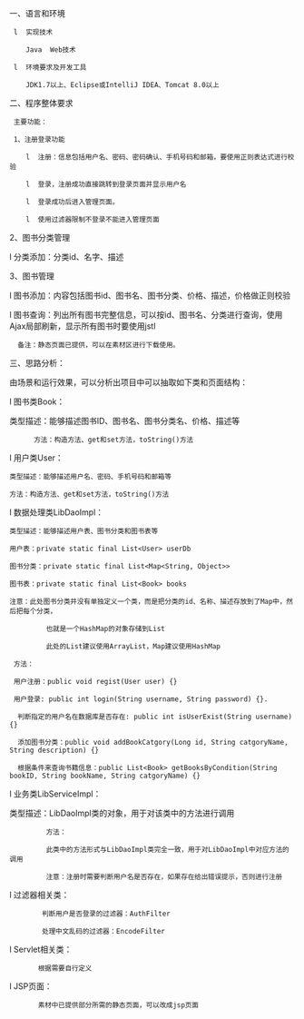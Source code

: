 一、语言和环境

     l  实现技术

        Java  Web技术

     l  环境要求及开发工具

        JDK1.7以上、Eclipse或IntelliJ IDEA、Tomcat 8.0以上

二、程序整体要求

     主要功能：

     1、注册登录功能

        l  注册：信息包括用户名、密码、密码确认、手机号码和邮箱，要使用正则表达式进行校验

        l  登录，注册成功直接跳转到登录页面并显示用户名

        l  登录成功后进入管理页面。 

        l  使用过滤器限制不登录不能进入管理页面

2、图书分类管理

  l  分类添加：分类id、名字、描述

3、图书管理

  l  图书添加：内容包括图书id、图书名、图书分类、价格、描述，价格做正则校验

  l  图书查询：列出所有图书完整信息，可以按id、图书名、分类进行查询，使用Ajax局部刷新，显示所有图书时要使用jstl

      备注：静态页面已提供，可以在素材区进行下载使用。


三、思路分析：

由场景和运行效果，可以分析出项目中可以抽取如下类和页面结构：

l  图书类Book：

   类型描述：能够描述图书ID、图书名、图书分类名、价格、描述等

          方法：构造方法、get和set方法，toString()方法

l  用户类User：

    类型描述：能够描述用户名、密码、手机号码和邮箱等

    方法：构造方法、get和set方法，toString()方法

l  数据处理类LibDaoImpl：

    类型描述：能够描述用户表、图书分类和图书表等

    用户表：private static final List<User> userDb

    图书分类：private static final List<Map<String, Object>> 

    图书表：private static final List<Book> books

    注意：此处图书分类并没有单独定义一个类，而是把分类的id、名称、描述存放到了Map中，然后把每个分类，

             也就是一个HashMap的对象存储到List

             此处的List建议使用ArrayList，Map建议使用HashMap

     方法：

     用户注册：public void regist(User user) {}

     用户登录: public int login(String username, String password) {}.

      判断指定的用户名在数据库是否存在: public int isUserExist(String username) {}

      添加图书分类：public void addBookCatgory(Long id, String catgoryName, String description) {}

      根据条件来查询书籍信息：public List<Book> getBooksByCondition(String bookID, String bookName, String catgoryName) {}

l  业务类LibServiceImpl：

类型描述：LibDaoImpl类的对象，用于对该类中的方法进行调用


             方法：

             此类中的方法形式与LibDaoImpl类完全一致，用于对LibDaoImpl中对应方法的调用

             注意：注册时需要判断用户名是否存在，如果存在给出错误提示，否则进行注册

   l  过滤器相关类：

            判断用户是否登录的过滤器：AuthFilter

            处理中文乱码的过滤器：EncodeFilter

   l  Servlet相关类： 

           根据需要自行定义

   l  JSP页面：

           素材中已提供部分所需的静态页面，可以改成jsp页面
